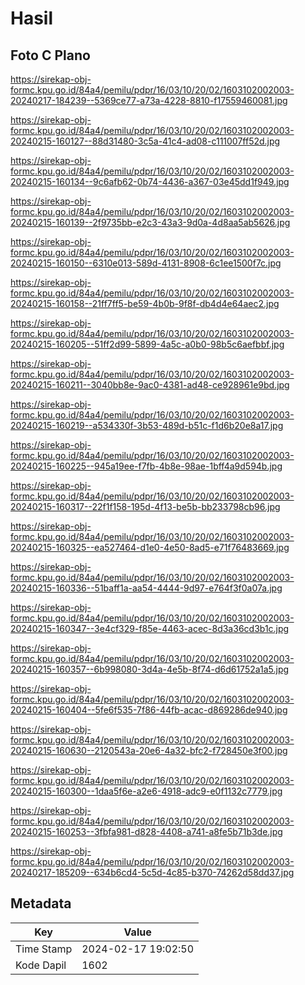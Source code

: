 # Hasil

## Foto C Plano

https://sirekap-obj-formc.kpu.go.id/84a4/pemilu/pdpr/16/03/10/20/02/1603102002003-20240217-184239--5369ce77-a73a-4228-8810-f17559460081.jpg

https://sirekap-obj-formc.kpu.go.id/84a4/pemilu/pdpr/16/03/10/20/02/1603102002003-20240215-160127--88d31480-3c5a-41c4-ad08-c111007ff52d.jpg

https://sirekap-obj-formc.kpu.go.id/84a4/pemilu/pdpr/16/03/10/20/02/1603102002003-20240215-160134--9c6afb62-0b74-4436-a367-03e45dd1f949.jpg

https://sirekap-obj-formc.kpu.go.id/84a4/pemilu/pdpr/16/03/10/20/02/1603102002003-20240215-160139--2f9735bb-e2c3-43a3-9d0a-4d8aa5ab5626.jpg

https://sirekap-obj-formc.kpu.go.id/84a4/pemilu/pdpr/16/03/10/20/02/1603102002003-20240215-160150--6310e013-589d-4131-8908-6c1ee1500f7c.jpg

https://sirekap-obj-formc.kpu.go.id/84a4/pemilu/pdpr/16/03/10/20/02/1603102002003-20240215-160158--21ff7ff5-be59-4b0b-9f8f-db4d4e64aec2.jpg

https://sirekap-obj-formc.kpu.go.id/84a4/pemilu/pdpr/16/03/10/20/02/1603102002003-20240215-160205--51ff2d99-5899-4a5c-a0b0-98b5c6aefbbf.jpg

https://sirekap-obj-formc.kpu.go.id/84a4/pemilu/pdpr/16/03/10/20/02/1603102002003-20240215-160211--3040bb8e-9ac0-4381-ad48-ce928961e9bd.jpg

https://sirekap-obj-formc.kpu.go.id/84a4/pemilu/pdpr/16/03/10/20/02/1603102002003-20240215-160219--a534330f-3b53-489d-b51c-f1d6b20e8a17.jpg

https://sirekap-obj-formc.kpu.go.id/84a4/pemilu/pdpr/16/03/10/20/02/1603102002003-20240215-160225--945a19ee-f7fb-4b8e-98ae-1bff4a9d594b.jpg

https://sirekap-obj-formc.kpu.go.id/84a4/pemilu/pdpr/16/03/10/20/02/1603102002003-20240215-160317--22f1f158-195d-4f13-be5b-bb233798cb96.jpg

https://sirekap-obj-formc.kpu.go.id/84a4/pemilu/pdpr/16/03/10/20/02/1603102002003-20240215-160325--ea527464-d1e0-4e50-8ad5-e71f76483669.jpg

https://sirekap-obj-formc.kpu.go.id/84a4/pemilu/pdpr/16/03/10/20/02/1603102002003-20240215-160336--51baff1a-aa54-4444-9d97-e764f3f0a07a.jpg

https://sirekap-obj-formc.kpu.go.id/84a4/pemilu/pdpr/16/03/10/20/02/1603102002003-20240215-160347--3e4cf329-f85e-4463-acec-8d3a36cd3b1c.jpg

https://sirekap-obj-formc.kpu.go.id/84a4/pemilu/pdpr/16/03/10/20/02/1603102002003-20240215-160357--6b998080-3d4a-4e5b-8f74-d6d61752a1a5.jpg

https://sirekap-obj-formc.kpu.go.id/84a4/pemilu/pdpr/16/03/10/20/02/1603102002003-20240215-160404--5fe6f535-7f86-44fb-acac-d869286de940.jpg

https://sirekap-obj-formc.kpu.go.id/84a4/pemilu/pdpr/16/03/10/20/02/1603102002003-20240215-160630--2120543a-20e6-4a32-bfc2-f728450e3f00.jpg

https://sirekap-obj-formc.kpu.go.id/84a4/pemilu/pdpr/16/03/10/20/02/1603102002003-20240215-160300--1daa5f6e-a2e6-4918-adc9-e0f1132c7779.jpg

https://sirekap-obj-formc.kpu.go.id/84a4/pemilu/pdpr/16/03/10/20/02/1603102002003-20240215-160253--3fbfa981-d828-4408-a741-a8fe5b71b3de.jpg

https://sirekap-obj-formc.kpu.go.id/84a4/pemilu/pdpr/16/03/10/20/02/1603102002003-20240217-185209--634b6cd4-5c5d-4c85-b370-74262d58dd37.jpg


## Metadata

| Key        | Value               |
| ---------- | ------------------- |
| Time Stamp | 2024-02-17 19:02:50 |
| Kode Dapil | 1602                |



